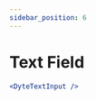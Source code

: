 ```yaml
---
sidebar_position: 6
---
```


# Text Field

```jsx
<DyteTextInput />
```

<div className="ui-preview flex-col">
  <dyte-text-field placeholder='Type text' />
  <dyte-text-field placeholder='Disabled' disabled />
</div>
